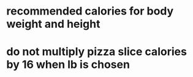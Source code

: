 # recommended calories for body weight and height
# do not multiply pizza slice calories by 16 when lb is chosen